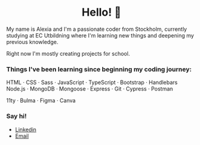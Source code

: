 <h1 align="center">Hello! 👋</h1
<p>My name is Alexia and I'm a passionate coder from Stockholm, currently studying at EC Utbildning where I'm learning new things and deepening my previous knowledge.</p>

Right now I'm mostly creating projects for school.

<h3 align="left">Things I've been learning since beginning my coding journey:</h3>
HTML · CSS · Sass · JavaScript · TypeScript · Bootstrap · Handlebars
Node.js · MongoDB · Mongoose · Express · Git · Cypress · Postman

11ty ·  Bulma · Figma · Canva
 
<h3 align="left">Say hi!</h1>

- [Linkedin](https://www.linkedin.com/in/alexia-hellsten-41b51213a/)
- [Email](mailto:alexia.hellsten@gmail.com)

